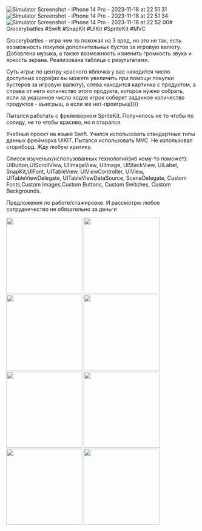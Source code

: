 ![Simulator Screenshot - iPhone 14 Pro - 2023-11-18 at 22 51 31]()![Simulator Screenshot - iPhone 14 Pro - 2023-11-18 at 22 51 34](https://github.com/BelyahRU/Grocerybattles/assets/93776512/7faa6d2e-5e79-4a41-8fd4-73ae5350f2d7)![Simulator Screenshot - iPhone 14 Pro - 2023-11-18 at 22 52 00](https://github.com/BelyahRU/Grocerybattles/assets/93776512/cbdd2d0d-198e-4146-b623-86b6e369b899)# Grocerybattles
#Swift #SnapKit #UIKit #SpriteKit #MVC

Grocerybattles - игра чем то похожая на 3 вряд, но это не так, есть возможность
покупки дополнительных бустов за игровую валюту. Добавлена музыка, а также 
возможность изменить громкость звука и яркость экрана. Реализована таблица с результатами.

Суть игры: по центру красного яблочка у вас находится число доступных ходов(их вы можете увеличить
при помощи покупки бустеров за игровую валюту), слева находится картинка с продуктом, а справа от него количество
этого продукта, которое нужно собрать, если за указанное число ходов игрок соберет заданное количество продуктов -
выигрыш, а если же нет-проигрыш))))

Пытался работать с фреймворком SpriteKit. Получилось не то чтобы по солиду, не то чтобы красиво, но я старался.

Учебный проект на языке Swift. 
Учился использовать стандартные типы данных фрейморка UIKIT.
Пытался использовать MVC. Не изпользовал сториборд. Жду любую критику.

Список изученых/использованных технологий(мб кому-то поможет): 
UIButton,UIScrollView, UIImageView, UIImage, UIStackView, UILabel, SnapKit,UIFont, UITableView, UIViewController, UIView,
UITableViewDelegate, UITableViewDataSource, SceneDelegate, Custom Fonts,Custom Images,Custom Buttons, Custom Switches, 
Custom Backgrounds.

Предложения по работе/стажировке. И рассмотрю любое сотрудничество не обязательно за деньги


<img src="https://github.com/BelyahRU/Grocerybattles/assets/93776512/76c0631c-d91c-4945-8e11-45a2ef31077c" width="200" />

<img src="https://github.com/BelyahRU/Grocerybattles/assets/93776512/df25e224-87bc-415f-b791-f7eff007fcb6" width="200" />

<img src="https://github.com/BelyahRU/Grocerybattles/assets/93776512/101f918a-79e3-4fb4-91bc-0d497793b5b5" width="200" />

<img src="https://github.com/BelyahRU/Grocerybattles/assets/93776512/e1e11fd3-84fd-4632-8c39-4fc687ec6680" width="200" />

<img src="https://github.com/BelyahRU/Grocerybattles/assets/93776512/89b5dec4-c2e1-4a1c-b7cd-961a1144e17f" width="200" />

<img src="https://github.com/BelyahRU/Grocerybattles/assets/93776512/97653520-df6a-44b6-8b0c-f2421bd54733" width="200" />

<img src="https://github.com/BelyahRU/Grocerybattles/assets/93776512/7faa6d2e-5e79-4a41-8fd4-73ae5350f2d7" width="200" />

<img src="https://github.com/BelyahRU/Grocerybattles/assets/93776512/cbdd2d0d-198e-4146-b623-86b6e369b899" width="200" />







